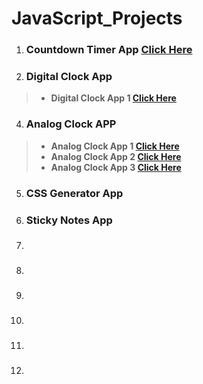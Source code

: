 # JavaScript_Projects

1. ### Countdown Timer App  **[Click Here](https://gokulsankar-21.github.io/JavaScript_Projects/01_Countdown_Timer_App/)**

2. ### Digital Clock App

>   -  **Digital Clock App 1 [Click Here]()**

4. ### Analog Clock APP

>   -  **Analog Clock App 1 [Click Here](https://gokulsankar-21.github.io/JavaScript_Projects/02_Analog_Clock_App/analog-clock-app-1/)**
>   -  **Analog Clock App 2 [Click Here](https://gokulsankar-21.github.io/JavaScript_Projects/02_Analog_Clock_App/analog-clock-app-2/)**
>   -  **Analog Clock App 3 [Click Here](https://gokulsankar-21.github.io/JavaScript_Projects/02_Analog_Clock_App/analog-clock-task-app/)** 


5. ### CSS Generator App

6. ### Sticky Notes App

7. ###
8. ###
9. ###
10. ###
11. ###
12.

